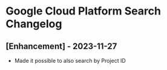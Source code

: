 # Google Cloud Platform Search Changelog

 ## [Enhancement] - 2023-11-27

 - Made it possible to also search by Project ID